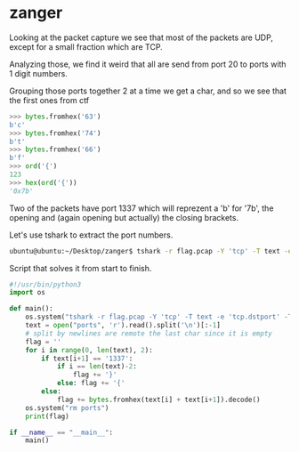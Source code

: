 # zanger

Looking at the packet capture we see that most of the packets are UDP, except for a small fraction which are TCP.

Analyzing those, we find it weird that all are send from port 20 to ports with 1 digit numbers.

Grouping those ports together 2 at a time we get a char, and so we see that the first ones from ctf

```python
>>> bytes.fromhex('63')
b'c'
>>> bytes.fromhex('74')
b't'
>>> bytes.fromhex('66')
b'f'
>>> ord('{')
123
>>> hex(ord('{'))
'0x7b'
```

Two of the packets have port 1337 which will reprezent a 'b' for '7b', the opening and (again opening but actually) the closing brackets.

Let's use tshark to extract the port numbers.

```bash
ubuntu@ubuntu:~/Desktop/zanger$ tshark -r flag.pcap -Y 'tcp' -T text -e 'tcp.dstport' -Tfields > ports
```
Script that solves it from start to finish.
```python
#!/usr/bin/python3
import os

def main():
    os.system("tshark -r flag.pcap -Y 'tcp' -T text -e 'tcp.dstport' -Tfields > ports")
    text = open("ports", 'r').read().split('\n')[:-1]
    # split by newlines are remote the last char since it is empty
    flag = ''
    for i in range(0, len(text), 2):
        if text[i+1] == '1337':
            if i == len(text)-2:
                flag += '}'
            else: flag += '{'
        else:
            flag += bytes.fromhex(text[i] + text[i+1]).decode()
    os.system("rm ports")
    print(flag)

if __name__ == "__main__":
    main()
```